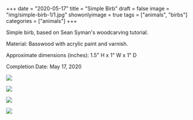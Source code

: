 +++
date = "2020-05-17"
title = "Simple Birb"
draft = false
image = "img/simple-birb-1/1.jpg"
showonlyimage = true
tags = ["animals", "birbs"]
categories = ["animals"]
+++


Simple birb, based on Sean Syman's woodcarving tutorial.

<!--more-->

Material: Basswood with acrylic paint and varnish.

Approximate dimensions (inches): 1.5" H x 1" W x 1" D

Completion Date: May 17, 2020

![](../../img/simple-birb-1/1.jpg)

![](../../img/simple-birb-1/2.jpg)

![](../../img/simple-birb-1/3.jpg)

![](../../img/simple-birb-1/4.jpg)
